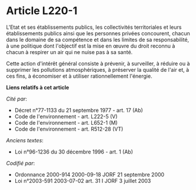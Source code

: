 # Article L220-1

L'Etat et ses établissements publics, les collectivités territoriales et leurs établissements publics ainsi que les personnes
privées concourent, chacun dans le domaine de sa compétence et dans les limites de sa responsabilité, à une politique dont
l'objectif est la mise en œuvre du droit reconnu à chacun à respirer un air qui ne nuise pas à sa santé.

Cette action d'intérêt général consiste à prévenir, à surveiller, à réduire ou à supprimer les pollutions atmosphériques, à
préserver la qualité de l'air et, à ces fins, à économiser et à utiliser rationnellement l'énergie.

**Liens relatifs à cet article**

_Cité par_:

  - Décret n°77-1133 du 21 septembre 1977 - art. 17 (Ab)
  - Code de l'environnement - art. L222-5 (V)
  - Code de l'environnement - art. L652-1 (M)
  - Code de l'environnement - art. R512-28 (VT)

_Anciens textes_:

  - Loi n°96-1236 du 30 décembre 1996 - art. 1 (Ab)

_Codifié par_:

  - Ordonnance 2000-914 2000-09-18 JORF 21 septembre 2000
  - Loi n°2003-591 2003-07-02 art. 31 I JORF 3 juillet 2003
